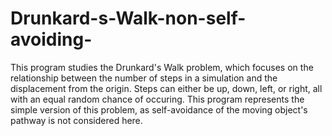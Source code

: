 # Drunkard-s-Walk-non-self-avoiding- 
This program studies the Drunkard's Walk problem, which focuses on the relationship between 
the number of steps in a simulation and the displacement from the origin. Steps can either be
up, down, left, or right, all with an equal random chance of occuring. This program represents
the simple version of this problem, as self-avoidance of the moving object's pathway is not 
considered here.
